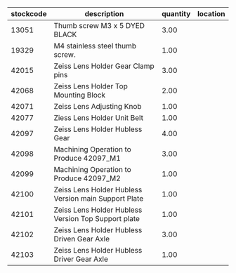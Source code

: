 |stockcode|description|quantity|location|
|---------|-----------|--------|--------|
|13051|Thumb screw M3 x 5 DYED BLACK|3.00||
|19329|M4 stainless steel thumb screw.|1.00||
|42015|Zeiss Lens Holder Gear Clamp pins|3.00||
|42068|Zeiss Lens Holder Top Mounting Block|2.00||
|42071|Zeiss Lens Adjusting Knob|1.00||
|42077|Ziess Lens Holder Unit Belt|1.00||
|42097|Zeiss Lens Holder Hubless Gear|4.00||
|42098|Machining Operation to Produce 42097_M1|3.00||
|42099|Machining Operation to Produce 42097_M2|1.00||
|42100|Zeiss Lens Holder Hubless Version main Support Plate|1.00||
|42101|Zeiss Lens Holder Hubless Version Top Support plate|1.00||
|42102|Zeiss Lens Holder Hubless Driven Gear Axle|3.00||
|42103|Zeiss Lens Holder Hubless Driver Gear Axle|1.00||
